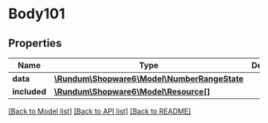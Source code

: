 # Body101

## Properties
Name | Type | Description | Notes
------------ | ------------- | ------------- | -------------
**data** | [**\Rundum\Shopware6\Model\NumberRangeState**](NumberRangeState.md) |  | [optional] 
**included** | [**\Rundum\Shopware6\Model\Resource[]**](Resource.md) |  | [optional] 

[[Back to Model list]](../../README.md#documentation-for-models) [[Back to API list]](../../README.md#documentation-for-api-endpoints) [[Back to README]](../../README.md)

